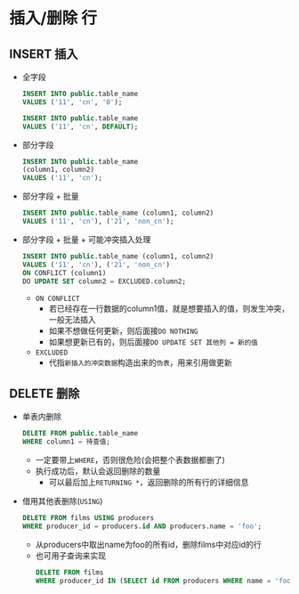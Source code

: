 # 插入/删除 行

## INSERT 插入

- 全字段
    
    ```sql
    INSERT INTO public.table_name
    VALUES ('11', 'cn', '0');
    ```
    ```sql
    INSERT INTO public.table_name
    VALUES ('11', 'cn', DEFAULT);
    ```

- 部分字段
    
    ```sql
    INSERT INTO public.table_name
    (column1, column2)
    VALUES ('11', 'cn');
    ```

- 部分字段 + 批量

    ```sql
    INSERT INTO public.table_name (column1, column2)
    VALUES ('11', 'cn'), ('21', 'non_cn');
    ```

- 部分字段 + 批量 + 可能冲突插入处理
    
    ```sql
    INSERT INTO public.table_name (column1, column2)
    VALUES ('11', 'cn'), ('21', 'non_cn')
    ON CONFLICT (column1)
    DO UPDATE SET column2 = EXCLUDED.column2;
    ```
    - `ON CONFLICT`
        - 若已经存在一行数据的column1值，就是想要插入的值，则发生冲突，一般无法插入
        - 如果不想做任何更新，则后面接`DO NOTHING`
        - 如果想更新已有的，则后面接`DO UPDATE SET 其他列 = 新的值`
    - `EXCLUDED`
        - 代指`新插入的冲突数据`构造出来的`伪表`，用来引用做更新

## DELETE 删除

- 单表内删除

    ```sql
    DELETE FROM public.table_name
    WHERE column1 = 待查值;
    ```
    - 一定要带上`WHERE`，否则很危险(会把整个表数据都删了)
    - 执行成功后，默认会返回删除的数量
        - 可以最后加上`RETURNING *`，返回删除的所有行的详细信息

- 借用其他表删除(`USING`)
    
    ```sql
    DELETE FROM films USING producers
    WHERE producer_id = producers.id AND producers.name = 'foo';
    ```
    - 从producers中取出name为foo的所有id，删除films中对应id的行
    - 也可用子查询来实现
        ```sql
        DELETE FROM films
        WHERE producer_id IN (SELECT id FROM producers WHERE name = 'foo');
        ```